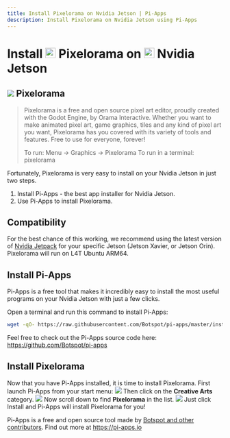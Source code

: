 ```yaml
---
title: Install Pixelorama on Nvidia Jetson | Pi-Apps
description: Install Pixelorama on Nvidia Jetson using Pi-Apps
---
```

<div class="simple-install-content content">

# Install <img src="/img/app-icons/Pixelorama/icon-64.png" height=24> Pixelorama on <img src=/img/other-icons/nvidia-icon.svg height=24> Nvidia Jetson

## <img src="/img/app-icons/Pixelorama/icon-64.png"> Pixelorama
> Pixelorama is a free and open source pixel art editor, proudly created with the Godot Engine, by Orama Interactive.
> Whether you want to make animated pixel art, game graphics, tiles and any kind of pixel art you want, Pixelorama has you covered with its variety of tools and features. Free to use for everyone, forever!
> 
> To run: Menu -> Graphics -> Pixelorama
> To run in a terminal: pixelorama

Fortunately, Pixelorama is very easy to install on your Nvidia Jetson in just two steps.
1. Install Pi-Apps - the best app installer for Nvidia Jetson.
2. Use Pi-Apps to install Pixelorama.
</div>
<div class="simple-install-content content">

## Compatibility
For the best chance of this working, we recommend using the latest version of [Nvidia Jetpack](https://developer.nvidia.com/embedded/jetpack-archive) for your specific Jetson (Jetson Xavier, or Jetson Orin).
Pixelorama will run on L4T Ubuntu ARM64.
</div>
<div class="simple-install-content content">

## Install Pi-Apps

Pi-Apps is a free tool that makes it incredibly easy to install the most useful programs on your Nvidia Jetson with just a few clicks.

Open a terminal and run this command to install Pi-Apps:
```bash
wget -qO- https://raw.githubusercontent.com/Botspot/pi-apps/master/install | bash
```
Feel free to check out the Pi-Apps source code here: https://github.com/Botspot/pi-apps
</div>
<div class="simple-install-content content">

## Install Pixelorama

Now that you have Pi-Apps installed, it is time to install Pixelorama.
First launch Pi-Apps from your start menu:
<img src="/img/start-menu.png">
Then click on the <b>Creative Arts</b> category.
<img src="/img/category-selections/Creative Arts.png">
Now scroll down to find <b>Pixelorama</b> in the list.
<img src="/img/app-icons/Pixelorama/app-selection.png">
Just click Install and Pi-Apps will install Pixelorama for you!
</div>
<div class="simple-install-content content">

Pi-Apps is a free and open source tool made by [Botspot and other contributors](/about/#contributors). Find out more at https://pi-apps.io
</div>
